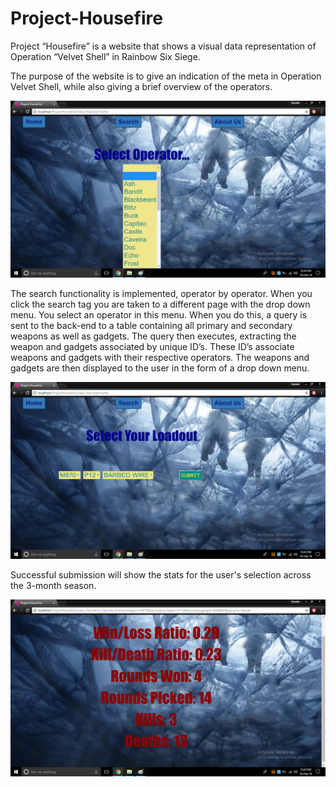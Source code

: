 # Project-Housefire
Project “Housefire” is a website that shows a visual data representation of Operation “Velvet Shell” in Rainbow Six Siege.

The purpose of the website is to give an indication of the meta in Operation Velvet Shell, while also giving a brief overview of the operators.

![Operator Selection](Screenshots/ProjectHousefire4.png)

The search functionality is implemented, operator by operator. When you click the search tag you are taken to a different page with the drop down menu. You select an operator in this menu. When you do this, a query is sent to the back-end to a table containing all primary and secondary weapons as well as gadgets. The query then executes, extracting the weapon and gadgets associated by unique ID’s. These ID’s associate weapons and gadgets with their respective operators. The weapons and gadgets are then displayed to the user in the form of a drop down menu.

![Gadget Selection](Screenshots/ProjectHousefire5.png)

Successful submission will show the stats for the user's selection across the 3-month season.

![Stats](Screenshots/ProjectHousefire6.png)
